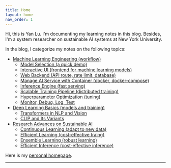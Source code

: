 ```yaml
---
title: Home
layout: home
nav_order: 1
---
```


Hi, this is Yan Lu. I'm documenting my learning notes in this blog. Besides, I'm a system researcher on sustainable AI systems at New York University. 

In the blog, I categorize my notes on the following topics:

- [Machine Learning Engineering (workflow)](https://jason-cs18.github.io/ml-engineering/ml_engineer.html)
  - [Model Selection (a quick demo)](https://jason-cs18.github.io/ml-engineering/model_selection.html)
  - [Interactive UI (frontend for machine learning models)](https://jason-cs18.github.io/ml-engineering/web_demo.html)
  - [Web Backend (API route, rate limit, database)](https://jason-cs18.github.io/ml-engineering/fastapi.html)
  - [Manage AI Service with Container (docker, docker-compose)](https://jason-cs18.github.io/ml-engineering/docker.html)
  - [Inference Engine (fast serving)](https://jason-cs18.github.io/ml-engineering/inference_engine.html)
  - [Scalable Training Pipeline (distributed training)](https://jason-cs18.github.io/ml-engineering/detr_train.html)
  - [Hyperparameter Optimization (tuning)](https://jason-cs18.github.io/ml-engineering/detr_tune.html)
  - [Monitor, Debug, Log, Test](https://jason-cs18.github.io/ml-engineering/monitor.html) 
- [Deep Learning Basics (models and training)](https://jason-cs18.github.io/ml-engineering/dl_basics.html)
  - [Transformers in NLP and Vision](https://jason-cs18.github.io/ml-engineering/transformers.html)
  - [CLIP and Its Variants](https://jason-cs18.github.io/ml-engineering/clip.html)
- [Research Advances on Sustainable AI](https://jason-cs18.github.io/ml-engineering/sustainable_ai.html)
  - [Continuous Learning (adapt to new data)](https://jason-cs18.github.io/ml-engineering/cl_research.html)
  - [Efficient Learning (cost-effective traing)]()
  - [Ensemble Learning (robust learning)]()
  - [Efficient Inference (cost-effective inference)]()

Here is my [personal homepage](https://jason-cs18.github.io/).



----

[^1]: [It can take up to 10 minutes for changes to your site to publish after you push the changes to GitHub](https://docs.github.com/en/pages/setting-up-a-github-pages-site-with-jekyll/creating-a-github-pages-site-with-jekyll#creating-your-site).

[Just the Docs]: https://just-the-docs.github.io/just-the-docs/
[GitHub Pages]: https://docs.github.com/en/pages
[README]: https://github.com/just-the-docs/just-the-docs-template/blob/main/README.md
[Jekyll]: https://jekyllrb.com
[GitHub Pages / Actions workflow]: https://github.blog/changelog/2022-07-27-github-pages-custom-github-actions-workflows-beta/
[use this template]: https://github.com/just-the-docs/just-the-docs-template/generate
